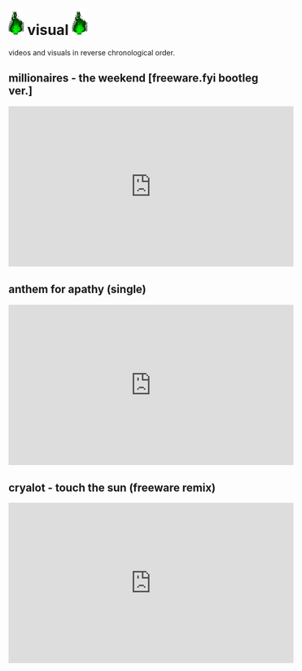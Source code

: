 # ![green_flame](../media/green_flame.gif) visual ![green_flame](../media/green_flame.gif)

videos and visuals in reverse chronological order.

## millionaires - the weekend [freeware.fyi bootleg ver.]

<iframe width="560" height="315" src="https://www.youtube.com/embed/_pUhWFbZyMU" title="YouTube video player" frameborder="0" allow="accelerometer; autoplay; clipboard-write; encrypted-media; gyroscope; picture-in-picture; web-share" allowfullscreen></iframe>

## anthem for apathy (single)

<iframe width="560" height="315" src="https://www.youtube.com/embed/tZisldFKCsI" title="YouTube video player" frameborder="0" allow="accelerometer; autoplay; clipboard-write; encrypted-media; gyroscope; picture-in-picture; web-share" allowfullscreen></iframe>

## cryalot - touch the sun (freeware remix)

<iframe width="560" height="315" src="https://www.youtube.com/embed/IqDszuIYn88" title="YouTube video player" frameborder="0" allow="accelerometer; autoplay; clipboard-write; encrypted-media; gyroscope; picture-in-picture; web-share" allowfullscreen></iframe>